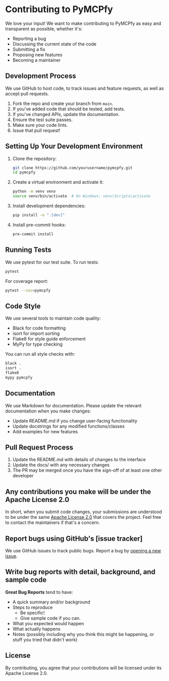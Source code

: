 # Contributing to PyMCPfy

We love your input! We want to make contributing to PyMCPfy as easy and transparent as possible, whether it's:

- Reporting a bug
- Discussing the current state of the code
- Submitting a fix
- Proposing new features
- Becoming a maintainer

## Development Process

We use GitHub to host code, to track issues and feature requests, as well as accept pull requests.

1. Fork the repo and create your branch from `main`.
2. If you've added code that should be tested, add tests.
3. If you've changed APIs, update the documentation.
4. Ensure the test suite passes.
5. Make sure your code lints.
6. Issue that pull request!

## Setting Up Your Development Environment

1. Clone the repository:
   ```bash
   git clone https://github.com/yourusername/pymcpfy.git
   cd pymcpfy
   ```

2. Create a virtual environment and activate it:
   ```bash
   python -m venv venv
   source venv/bin/activate  # On Windows: venv\Scripts\activate
   ```

3. Install development dependencies:
   ```bash
   pip install -e ".[dev]"
   ```

4. Install pre-commit hooks:
   ```bash
   pre-commit install
   ```

## Running Tests

We use pytest for our test suite. To run tests:

```bash
pytest
```

For coverage report:

```bash
pytest --cov=pymcpfy
```

## Code Style

We use several tools to maintain code quality:

- Black for code formatting
- isort for import sorting
- Flake8 for style guide enforcement
- MyPy for type checking

You can run all style checks with:

```bash
black .
isort .
flake8
mypy pymcpfy
```

## Documentation

We use Markdown for documentation. Please update the relevant documentation when you make changes:

- Update README.md if you change user-facing functionality
- Update docstrings for any modified functions/classes
- Add examples for new features

## Pull Request Process

1. Update the README.md with details of changes to the interface
2. Update the docs/ with any necessary changes
3. The PR may be merged once you have the sign-off of at least one other developer

## Any contributions you make will be under the Apache License 2.0

In short, when you submit code changes, your submissions are understood to be under the same [Apache License 2.0](http://choosealicense.com/licenses/apache-2.0/) that covers the project. Feel free to contact the maintainers if that's a concern.

## Report bugs using GitHub's [issue tracker]

We use GitHub issues to track public bugs. Report a bug by [opening a new issue](https://github.com/yourusername/pymcpfy/issues/new).

## Write bug reports with detail, background, and sample code

**Great Bug Reports** tend to have:

- A quick summary and/or background
- Steps to reproduce
  - Be specific!
  - Give sample code if you can.
- What you expected would happen
- What actually happens
- Notes (possibly including why you think this might be happening, or stuff you tried that didn't work)

## License

By contributing, you agree that your contributions will be licensed under its Apache License 2.0.
